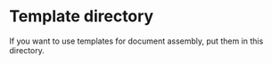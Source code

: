# Template directory
If you want to use templates for document assembly, put them in this directory.
